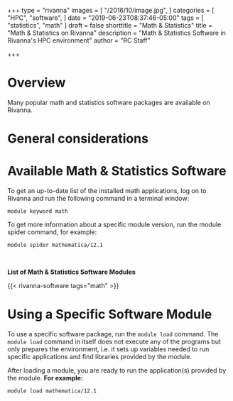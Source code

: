 +++
type = "rivanna"
images = [
  "/2016/10/image.jpg",
]
categories = [
  "HPC",
  "software",
]
date = "2019-06-23T08:37:46-05:00"
tags = [
  "statistics",
  "math"
]
draft = false
shorttitle = "Math & Statistics"
title = "Math & Statistics on Rivanna"
description = "Math & Statistics Software in Rivanna's HPC environment"
author = "RC Staff"

+++
# Overview
Many popular math and statistics software packages are available on Rivanna.

# General considerations



# Available Math & Statistics Software

To get an up-to-date list of the installed math applications, log on to Rivanna and run the following command in a terminal window:
```
module keyword math
```

To get more information about a specific module version, run the module spider command, for example:
```
module spider mathematica/12.1
```

<br>

**List of Math & Statistics Software Modules**

{{< rivanna-software tags="math" >}}

# Using a Specific Software Module

To use a specific software package, run the `module load` command. The `module load` command in itself does not execute any of the programs but only prepares the environment, i.e. it sets up variables needed to run specific applications and find libraries provided by the module.

After loading a module, you are ready to run the application(s) provided by the module. **For example:**
```
module load mathematica/12.1
```

